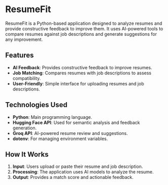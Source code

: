 # ResumeFit

ResumeFit is a Python-based application designed to analyze resumes and provide constructive feedback to improve them. It uses AI-powered tools to compare resumes against job descriptions and generate suggestions for any improvement.

## Features

- **AI Feedback**: Provides constructive feedback to improve resumes.
- **Job Matching**: Compares resumes with job descriptions to assess compatibility.
- **User-Friendly**: Simple interface for uploading resumes and job descriptions.

## Technologies Used

- **Python**: Main programming language.
- **Hugging Face API**: Used for semantic analysis and feedback generation.
- **Groq API**: AI-powered resume review and suggestions.
- **dotenv**: For managing environment variables.

## How It Works

1. **Input**: Users upload or paste their resume and job description.
2. **Processing**: The application uses AI models to analyze the resume.
3. **Output**: Provides a match score and actionable feedback.


